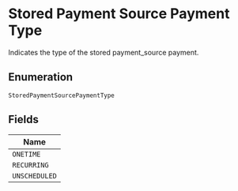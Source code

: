 
# Stored Payment Source Payment Type

Indicates the type of the stored payment_source payment.

## Enumeration

`StoredPaymentSourcePaymentType`

## Fields

| Name |
|  --- |
| `ONETIME` |
| `RECURRING` |
| `UNSCHEDULED` |

